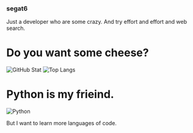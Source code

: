 ### segat6
Just a developer who are some crazy.
And try effort and effort and web search.

# Do you want some cheese? 

![GitHub Stat](https://github-readme-stats.vercel.app/api?username=segat6&show_icons=true&theme=radical)
![Top Langs](https://github-readme-stats.vercel.app/api/top-langs/?username=segat6&show_icons=true&theme=radical)

# Python is my frieind.
![Python](https://img.shields.io/badge/Python-%23323330.svg?style=for-the-badge&logo=python&logoColor=3776AB)

But I want to learn more languages of code.
